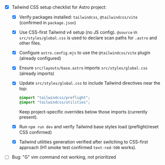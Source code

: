 - [x] Tailwind CSS setup checklist for Astro project:
	- [x] Verify packages installed: `tailwindcss`, `@tailwindcss/vite` (confirmed in `package.json`)
	- [x] Use CSS-first Tailwind v4 setup (no JS config). `@source` in `src/styles/global.css` is used to declare scan paths for `.astro` and other files.
	- [x] Configure `astro.config.mjs` to use the `@tailwindcss/vite` plugin (already configured)
	- [x] Ensure `src/layouts/base.astro` imports `src/styles/global.css` (already imports)
	- [x] Update `src/styles/global.css` to include Tailwind directives near the top:

		```css
		@import "tailwindcss/preflight";
		@import "tailwindcss/utilities";
		```

		Keep project-specific overrides below those imports (currently present).
	- [x] Run `npm run dev` and verify Tailwind base styles load (preflight/reset CSS confirmed)
	- [x] Tailwind utilities generation verified after switching to CSS-first approach (H1 smoke test confirmed `text-red-500` works).
- [ ] Bug: "G" vim command not working, not prioritized